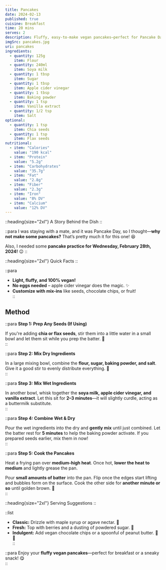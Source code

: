 ```yaml
---
title: Pancakes
date: 2024-02-13
published: true
cuisine: Breakfast
time: 20 mins
serves: 2
description: Fluffy, easy-to-make vegan pancakes—perfect for Pancake Day or any day that calls for a sweet breakfast!
imgSrc: pancakes.jpg
uri: pancakes
ingredients:
  - quantity: 125g
    item: Flour
  - quantity: 240ml
    item: Soya milk
  - quantity: 1 tbsp
    item: Sugar
  - quantity: 1 tbsp
    item: Apple cider vinegar
  - quantity: 1 tbsp
    item: Baking powder
  - quantity: 1 tsp
    item: Vanilla extract
  - quantity: 1/2 tsp
    item: Salt
optional:
  - quantity: 1 tsp
    item: Chia seeds
  - quantity: 1 tsp
    item: Flax seeds
nutritional:
  - item: "Calories"
    value: "190 kcal"
  - item: "Protein"
    value: "5.2g"
  - item: "Carbohydrates"
    value: "35.7g"
  - item: "Fat"
    value: "2.8g"
  - item: "Fiber"
    value: "2.3g"
  - item: "Iron"
    value: "8% DV"
  - item: "Calcium"
    value: "12% DV"
---
```


::heading{size="2xl"}
A Story Behind the Dish
::

::para
I was staying with a mate, and it was Pancake Day, so I thought—**why not make some pancakes?** That’s pretty much it for this one! 😆  

Also, I needed some **pancake practice for Wednesday, February 28th, 2024!** 😉
::

::heading{size="2xl"}
Quick Facts
::

::para
- **Light, fluffy, and 100% vegan!**  
- **No eggs needed** – apple cider vinegar does the magic. ✨  
- **Customize with mix-ins** like seeds, chocolate chips, or fruit!  
::

## Method  

::para
**Step 1: Prep Any Seeds (If Using)**  

If you're adding **chia or flax seeds**, stir them into a little water in a small bowl and let them sit while you prep the batter. 🌱  
::

::para
**Step 2: Mix Dry Ingredients**  

In a large mixing bowl, combine the **flour, sugar, baking powder, and salt**. Give it a good stir to evenly distribute everything. 🥣  
::

::para
**Step 3: Mix Wet Ingredients**  

In another bowl, whisk together the **soya milk, apple cider vinegar, and vanilla extract**. Let this sit for **2–3 minutes**—it will slightly curdle, acting as a buttermilk substitute.  
::

::para
**Step 4: Combine Wet & Dry**  

Pour the wet ingredients into the dry and **gently mix** until just combined. Let the batter rest for **5 minutes** to help the baking powder activate. If you prepared seeds earlier, mix them in now!  
::

::para
**Step 5: Cook the Pancakes**  

Heat a frying pan over **medium-high heat**. Once hot, **lower the heat to medium** and lightly grease the pan.  

Pour **small amounts of batter** into the pan. Flip once the edges start lifting and bubbles form on the surface. Cook the other side for **another minute or so** until golden brown. 🍳  
::

::heading{size="2xl"}
Serving Suggestions
::

::list
- **Classic:** Drizzle with maple syrup or agave nectar. 🍁  
- **Fresh:** Top with berries and a dusting of powdered sugar. 🍓  
- **Indulgent:** Add vegan chocolate chips or a spoonful of peanut butter. 🍫🥜  
::

::para
Enjoy your **fluffy vegan pancakes**—perfect for breakfast or a sneaky snack! 😋  
::
